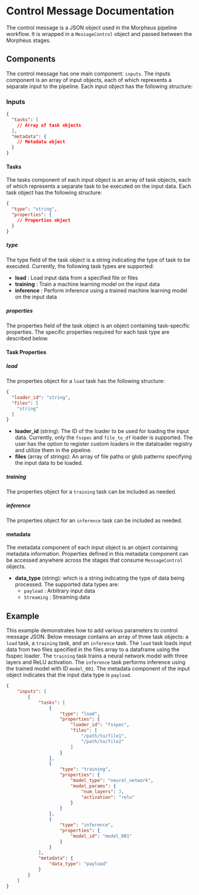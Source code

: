 <!--
SPDX-FileCopyrightText: Copyright (c) 2022-2023, NVIDIA CORPORATION & AFFILIATES. All rights reserved.
SPDX-License-Identifier: Apache-2.0

Licensed under the Apache License, Version 2.0 (the "License");
you may not use this file except in compliance with the License.
You may obtain a copy of the License at

http://www.apache.org/licenses/LICENSE-2.0

Unless required by applicable law or agreed to in writing, software
distributed under the License is distributed on an "AS IS" BASIS,
WITHOUT WARRANTIES OR CONDITIONS OF ANY KIND, either express or implied.
See the License for the specific language governing permissions and
limitations under the License.
-->

# Control Message Documentation

The control message is a JSON object used in the Morpheus pipeline workflow. It is wrapped in a `MessageControl` object and passed between the Morpheus stages.

## Components

The control message has one main component: `inputs`. The inputs component is an array of input objects, each of which represents a separate input to the pipeline. Each input object has the following structure:

### Inputs
```json
{
  "tasks": [
    // Array of task objects
  ],
  "metadata": {
    // Metadata object
  }
}
```

#### Tasks

The tasks component of each input object is an array of task objects, each of which represents a separate task to be executed on the input data. Each task object has the following structure:

```json
{
  "type": "string",
  "properties": {
    // Properties object
  }
}
```


##### type

The type field of the task object is a string indicating the type of task to be executed. Currently, the following task types are supported:

- **load** : Load input data from a specified file or files
- **training** : Train a machine learning model on the input data
- **inference** : Perform inference using a trained machine learning model on the input data

##### properties
The properties field of the task object is an object containing task-specific properties. The specific properties required for each task type are described below.

#### Task Properties
##### load
The properties object for a `load` task has the following structure:
```json
{
  "loader_id": "string",
  "files": [
    "string"
  ]
}
```

- **loader_id** (string): The ID of the loader to be used for loading the input data. Currently, only the `fsspec` and `file_to_df` loader is supported. The user has the option to register custom loaders in the dataloader registry and utilize them in the pipeline.
- **files** (array of strings): An array of file paths or glob patterns specifying the input data to be loaded.

##### training
The properties object for a `training` task can be included as needed.

##### inference
The properties object for an `inference` task can be included as needed.

#### metadata
The metadata component of each input object is an object containing metadata information. Properties defined in this metadata component can be accessed anywhere across the stages that consume `MessageControl` objects.

- **data_type** (string): which is a string indicating the type of data being processed. The supported data types are:
    - `payload` : Arbitrary input data
    - `Streaming` : Streaming data

## Example

This example demonstrates how to add various parameters to control message JSON. Below message contains an array of three task objects: a `load` task, a `training` task, and an `inference` task. The `load` task loads input data from two files specified in the files array to a dataframe using the fsspec loader. The `training` task trains a neural network model with three layers and ReLU activation. The `inference` task performs inference using the trained model with ID `model_001`. The metadata component of the input object indicates that the input data type is `payload`.

```json
{
    "inputs": [
        {
            "tasks": [
                {
                    "type": "load",
                    "properties": {
                        "loader_id": "fsspec",
                        "files": [
                            "/path/to/file1",
                            "/path/to/file2"
                        ]
                    }
                },
                {
                    "type": "training",
                    "properties": {
                        "model_type": "neural_network",
                        "model_params": {
                            "num_layers": 3,
                            "activation": "relu"
                        }
                    }
                },
                {
                    "type": "inference",
                    "properties": {
                        "model_id": "model_001"
                    }
                }
            ],
            "metadata": {
                "data_type": "payload"
            }
        }
    ]
}
```
